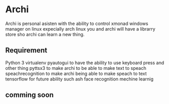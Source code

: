 # Archi
Archi is personal asisten with the ability to control xmonad windows manager on linux expecially arch linux you and archi will have a librarry store sho archi can learn a new thing.
## Requirement
Python 3
virtualenv
pyautogui to have the ability to use keyboard press and other thing
pyttsx3 to make archi to be able to make text to speach
speachrecognition to make archi being able to make speach to text
tensorflow for future ability such ash face recognition mechine learnig 

## comming soon
